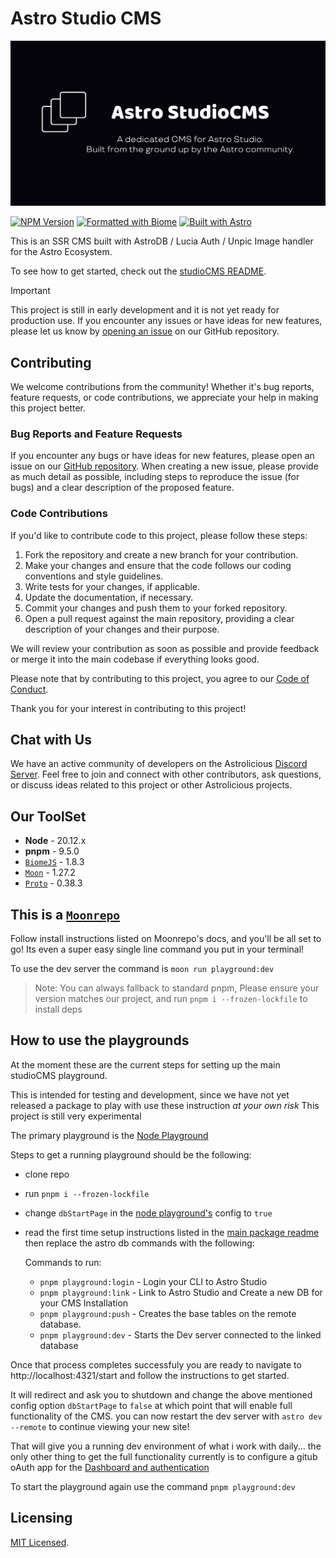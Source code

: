 # Astro Studio CMS

![Readme's Banner](./www/assets/banner-readme.png)

[![NPM Version](https://img.shields.io/npm/v/studiocms)](https://npm.im/studiocms)
[![Formatted with Biome](https://img.shields.io/badge/Formatted_with-Biome-60a5fa?style=flat&logo=biome)](https://biomejs.dev/)
[![Built with Astro](https://astro.badg.es/v2/built-with-astro/tiny.svg)](https://astro.build)

This is an SSR CMS built with AstroDB / Lucia Auth / Unpic Image handler for the Astro Ecosystem.

To see how to get started, check out the [studioCMS README](./packages/studiocms/README.md).

> [!IMPORTANT]
> This project is still in early development and it is not yet ready for production use. If you encounter any issues or have ideas for new features, please let us know by [opening an issue](https://github.com/astrolicious/studiocms/issues/new/choose) on our GitHub repository.

## Contributing

We welcome contributions from the community! Whether it's bug reports, feature requests, or code contributions, we appreciate your help in making this project better.

### Bug Reports and Feature Requests

If you encounter any bugs or have ideas for new features, please open an issue on our [GitHub repository](https://github.com/astrolicious/studiocms). When creating a new issue, please provide as much detail as possible, including steps to reproduce the issue (for bugs) and a clear description of the proposed feature.

### Code Contributions

If you'd like to contribute code to this project, please follow these steps:

1. Fork the repository and create a new branch for your contribution.
2. Make your changes and ensure that the code follows our coding conventions and style guidelines.
3. Write tests for your changes, if applicable.
4. Update the documentation, if necessary.
5. Commit your changes and push them to your forked repository.
6. Open a pull request against the main repository, providing a clear description of your changes and their purpose.

We will review your contribution as soon as possible and provide feedback or merge it into the main codebase if everything looks good.

Please note that by contributing to this project, you agree to our [Code of Conduct](https://github.com/astrolicious/.github/blob/main/.github/CODE_OF_CONDUCT.md).

Thank you for your interest in contributing to this project!

## Chat with Us

We have an active community of developers on the Astrolicious [Discord Server](https://chat.astrolicious.dev/). Feel free to join and connect with other contributors, ask questions, or discuss ideas related to this project or other Astrolicious projects.

## Our ToolSet

- **Node** - 20.12.x
- **pnpm** - 9.5.0
- [`BiomeJS`](https://biomejs.dev/) - 1.8.3
- [`Moon`](https://moonrepo.dev) - 1.27.2
- [`Proto`](https://moonrepo.dev) - 0.38.3

## This is a [`Moonrepo`](https://moonrepo.dev)

Follow install instructions listed on Moonrepo's docs, and you'll be all set to go! Its even a super easy single line command you put in your terminal!

To use the dev server the command is `moon run playground:dev`

> Note: You can always fallback to standard pnpm, Please ensure your version matches our project, and run `pnpm i --frozen-lockfile` to install deps

## How to use the playgrounds

At the moment these are the current steps for setting up the main studioCMS playground.

This is intended for testing and development, since we have not yet released a package to play with use these instruction _at your own risk_ This project is still very experimental

The primary playground is the [Node Playground](./playgrounds/node/)

Steps to get a running playground should be the following:

- clone repo
- run `pnpm i --frozen-lockfile`
- change `dbStartPage` in the [node playground's](./playgrounds/node/studiocms.config.mjs) config to `true`
- read the first time setup instructions listed in the [main package readme](./packages/studiocms/README.md#first-start-and-setup) then replace the astro db commands with the following:

  Commands to run:

  - `pnpm playground:login` - Login your CLI to Astro Studio
  - `pnpm playground:link` - Link to Astro Studio and Create a new DB for your CMS Installation
  - `pnpm playground:push` - Creates the base tables on the remote database.
  - `pnpm playground:dev` - Starts the Dev server connected to the linked database

Once that process completes successfuly you are ready to navigate to http://localhost:4321/start and follow the instructions to get started.

It will redirect and ask you to shutdown and change the above mentioned config option `dbStartPage` to `false` at which point that will enable full functionality of the CMS. you can now restart the dev server with `astro dev --remote` to continue viewing your new site!

That will give you a running dev environment of what i work with daily... the only other thing to get the full functionality currently is to configure a gitub oAuth app for the [Dashboard and authentication](./packages/studiocms/README.md#authentication)

To start the playground again use the command `pnpm playground:dev`

## Licensing

[MIT Licensed](./LICENSE).

